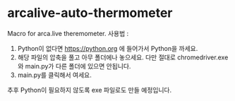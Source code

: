 # arcalive-auto-thermometer
Macro for arca.live theremometer.
사용법 :
1. Python이 없다면 https://python.org 에 들어가서 Python을 까세요.
2. 해당 파일의 압축을 풀고 아무 폴더에나 놓으세요.
다만 절대로 chromedriver.exe와 main.py가 다른 폴더에 있으면 안됩니다.
3. main.py를 클릭해서 여세요.

추후 Python이 필요하지 않도록 exe 파일로도 만들 예정입니다.
